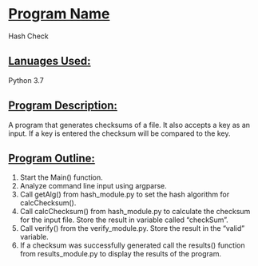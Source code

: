 <h1><u>Program Name</u></h1>

Hash Check

<h2><u>Lanuages Used:</u></h2>

Python 3.7

<h2><u>Program Description:</u></h2>

A program that generates checksums of a file. It also accepts a key as an input. If a key is entered the checksum will be compared to the key.

<h2><u>Program Outline:</u></h2>

1. Start the Main() function.
2. Analyze command line input using argparse.
3. Call getAlg() from hash_module.py to set the hash algorithm for calcChecksum().
4. Call calcChecksum() from hash_module.py to calculate the checksum for the input file. Store the result in variable called “checkSum”.
5. Call verify() from the verify_module.py. Store the result in the “valid” variable.
6. If a checksum was successfully generated call the results() function from results_module.py to display the results of the program.

